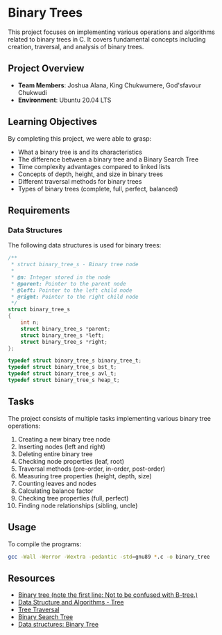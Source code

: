 # Binary Trees

This project focuses on implementing various operations and algorithms related to binary trees in C. It covers fundamental concepts including creation, traversal, and analysis of binary trees.

## Project Overview

- **Team Members**: Joshua Alana, King Chukwumere, God'sfavour Chukwudi
- **Environment**: Ubuntu 20.04 LTS

## Learning Objectives

By completing this project, we were able to grasp:

- What a binary tree is and its characteristics
- The difference between a binary tree and a Binary Search Tree
- Time complexity advantages compared to linked lists
- Concepts of depth, height, and size in binary trees
- Different traversal methods for binary trees
- Types of binary trees (complete, full, perfect, balanced)

## Requirements

### Data Structures

The following data structures is used for binary trees:

```c
/**
 * struct binary_tree_s - Binary tree node
 *
 * @n: Integer stored in the node
 * @parent: Pointer to the parent node
 * @left: Pointer to the left child node
 * @right: Pointer to the right child node
 */
struct binary_tree_s
{
    int n;
    struct binary_tree_s *parent;
    struct binary_tree_s *left;
    struct binary_tree_s *right;
};

typedef struct binary_tree_s binary_tree_t;
typedef struct binary_tree_s bst_t;
typedef struct binary_tree_s avl_t;
typedef struct binary_tree_s heap_t;
```

## Tasks

The project consists of multiple tasks implementing various binary tree operations:

1. Creating a new binary tree node
2. Inserting nodes (left and right)
3. Deleting entire binary tree
4. Checking node properties (leaf, root)
5. Traversal methods (pre-order, in-order, post-order)
6. Measuring tree properties (height, depth, size)
7. Counting leaves and nodes
8. Calculating balance factor
9. Checking tree properties (full, perfect)
10. Finding node relationships (sibling, uncle)

## Usage

To compile the programs:

```bash
gcc -Wall -Werror -Wextra -pedantic -std=gnu89 *.c -o binary_tree
```

## Resources

- [Binary tree (note the first line: Not to be confused with B-tree.)](https://en.wikipedia.org/wiki/Binary_tree)
- [Data Structure and Algorithms - Tree](https://www.tutorialspoint.com/data_structures_algorithms/tree_data_structure.htm)
- [Tree Traversal](https://www.programiz.com/dsa/tree-traversal)
- [Binary Search Tree](https://en.wikipedia.org/wiki/Binary_search_tree)
- [Data structures: Binary Tree](https://www.geeksforgeeks.org/binary-tree-data-structure/)

